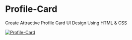# Profile-Card
Create Attractive Profile Card UI Design Using HTML & CSS

[![Profile-Card](https://img.youtube.com/vi/KHASmUfUR0c/0.jpg)](https://www.youtube.com/watch?v=KHASmUfUR0c)
